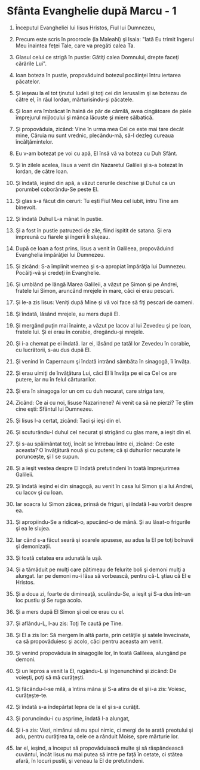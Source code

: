 # Sf&#226;nta Evanghelie dup&#259; Marcu - 1

1. Începutul Evangheliei lui Iisus Hristos, Fiul lui Dumnezeu, 

2. Precum este scris în proorocie (la Maleahi) şi Isaia: "Iată Eu trimit îngerul Meu înaintea feţei Tale, care va pregăti calea Ta. 

3. Glasul celui ce strigă în pustie: Gătiţi calea Domnului, drepte faceţi cărările Lui". 

4. Ioan boteza în pustie, propovăduind botezul pocăinţei întru iertarea păcatelor. 

5. Şi ieşeau la el tot ţinutul Iudeii şi toţi cei din Ierusalim şi se botezau de către el, în râul Iordan, mărturisindu-şi păcatele. 

6. Şi Ioan era îmbrăcat în haină de păr de cămilă, avea cingătoare de piele împrejurul mijlocului şi mânca lăcuste şi miere sălbatică. 

7. Şi propovăduia, zicând: Vine în urma mea Cel ce este mai tare decât mine, Căruia nu sunt vrednic, plecându-mă, să-I dezleg cureaua încălţămintelor. 

8. Eu v-am botezat pe voi cu apă, El însă vă va boteza cu Duh Sfânt. 

9. Şi în zilele acelea, Iisus a venit din Nazaretul Galileii şi s-a botezat în Iordan, de către Ioan. 

10. Şi îndată, ieşind din apă, a văzut cerurile deschise şi Duhul ca un porumbel coborându-Se peste El. 

11. Şi glas s-a făcut din ceruri: Tu eşti Fiul Meu cel iubit, întru Tine am binevoit. 

12. Şi îndată Duhul L-a mânat în pustie. 

13. Şi a fost în pustie patruzeci de zile, fiind ispitit de satana. Şi era împreună cu fiarele şi îngerii Îi slujeau. 

14. După ce Ioan a fost prins, Iisus a venit în Galileea, propovăduind Evanghelia împărăţiei lui Dumnezeu. 

15. Şi zicând: S-a împlinit vremea şi s-a apropiat împărăţia lui Dumnezeu. Pocăiţi-vă şi credeţi în Evanghelie. 

16. Şi umblând pe lângă Marea Galileii, a văzut pe Simon şi pe Andrei, fratele lui Simon, aruncând mrejele în mare, căci ei erau pescari. 

17. Şi le-a zis Iisus: Veniţi după Mine şi vă voi face să fiţi pescari de oameni. 

18. Şi îndată, lăsând mrejele, au mers după El. 

19. Şi mergând puţin mai înainte, a văzut pe Iacov al lui Zevedeu şi pe Ioan, fratele lui. Şi ei erau în corabie, dregându-şi mrejele. 

20. Şi i-a chemat pe ei îndată. Iar ei, lăsând pe tatăl lor Zevedeu în corabie, cu lucrătorii, s-au dus după El. 

21. Şi venind în Capernaum şi îndată intrând sâmbăta în sinagogă, îi învăţa. 

22. Şi erau uimiţi de învăţătura Lui, căci El îi învăţa pe ei ca Cel ce are putere, iar nu în felul cărturarilor. 

23. Şi era în sinagoga lor un om cu duh necurat, care striga tare, 

24. Zicând: Ce ai cu noi, Iisuse Nazarinene? Ai venit ca să ne pierzi? Te ştim cine eşti: Sfântul lui Dumnezeu. 

25. Şi Iisus l-a certat, zicând: Taci şi ieşi din el. 

26. Şi scuturându-l duhul cel necurat şi strigând cu glas mare, a ieşit din el. 

27. Şi s-au spăimântat toţi, încât se întrebau între ei, zicând: Ce este aceasta? O învăţătură nouă şi cu putere; că şi duhurilor necurate le porunceşte, şi I se supun. 

28. Şi a ieşit vestea despre El îndată pretutindeni în toată împrejurimea Galileii. 

29. Şi îndată ieşind ei din sinagogă, au venit în casa lui Simon şi a lui Andrei, cu Iacov şi cu Ioan. 

30. Iar soacra lui Simon zăcea, prinsă de friguri, şi îndată I-au vorbit despre ea. 

31. Şi apropiindu-Se a ridicat-o, apucând-o de mână. Şi au lăsat-o frigurile şi ea le slujea. 

32. Iar când s-a făcut seară şi soarele apusese, au adus la El pe toţi bolnavii şi demonizaţii. 

33. Şi toată cetatea era adunată la uşă. 

34. Şi a tămăduit pe mulţi care pătimeau de felurite boli şi demoni mulţi a alungat. Iar pe demoni nu-i lăsa să vorbească, pentru că-L ştiau că El e Hristos. 

35. Şi a doua zi, foarte de dimineaţă, sculându-Se, a ieşit şi S-a dus într-un loc pustiu şi Se ruga acolo. 

36. Şi a mers după El Simon şi cei ce erau cu el. 

37. Şi aflându-L, I-au zis: Toţi Te caută pe Tine. 

38. Şi El a zis lor: Să mergem în altă parte, prin cetăţile şi satele învecinate, ca să propovăduiesc şi acolo, căci pentru aceasta am venit. 

39. Şi venind propovăduia în sinagogile lor, în toată Galileea, alungând pe demoni. 

40. Şi un lepros a venit la El, rugându-L şi îngenunchind şi zicând: De voieşti, poţi să mă curăţeşti. 

41. Şi făcându-I-se milă, a întins mâna şi S-a atins de el şi i-a zis: Voiesc, curăţeşte-te. 

42. Şi îndată s-a îndepărtat lepra de la el şi s-a curăţit. 

43. Şi poruncindu-i cu asprime, îndată l-a alungat, 

44. Şi i-a zis: Vezi, nimănui să nu spui nimic, ci mergi de te arată preotului şi adu, pentru curăţirea ta, cele ce a rânduit Moise, spre mărturie lor. 

45. Iar el, ieşind, a început să propovăduiască multe şi să răspândească cuvântul, încât Iisus nu mai putea să intre pe faţă în cetate, ci stătea afară, în locuri pustii, şi veneau la El de pretutindeni. 

